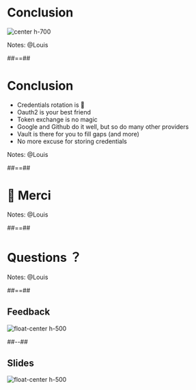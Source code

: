 <!-- .slide -->

# Conclusion

![center h-700](./assets/images/applause_all.gif)

Notes: @Louis


##==##
<!-- .slide -->

# Conclusion

* Credentials rotation is 💩
* Oauth2 is your best friend
* Token exchange is no magic
* Google and Github do it well, but so do many other providers
* Vault is there for you to fill gaps (and more)
* No more excuse for storing credentials
<!-- .element: class="list-fragment" -->

Notes: @Louis

##==##
<!-- .slide: class="transition bg-green-2" -->
# 🙏 Merci

Notes: @Louis

##==##
<!-- .slide: class="transition bg-green-1" -->
# Questions ？

Notes: @Louis

##==##
<!-- .slide: class="two-column" -->

## Feedback

![float-center h-500](./assets/images/open_feedback.png)

##--##

## Slides


![float-center h-500](./assets/images/slides.png)

